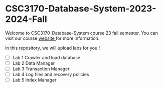 # CSC3170-Database-System-2023-2024-Fall

Welcome to CSC3170-Database-System course 23 fall semester. You can visit our course [website ](https://58191554.github.io/csc3170_23fall/dashboard.html) for more information.

In this repository, we will upload labs for you !

- [ ] Lab 1 Crawler and load database 
- [ ] Lab 2 Data Manager
- [ ] Lab 3 Transaction Manager 
- [ ] Lab 4 Log files and recovery policies
- [ ] Lab 5 Index Manager
